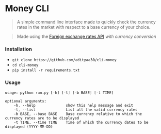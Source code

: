 # Money CLI

> A simple command line interface made to quickly check the currency rates in the market with respect to a base currency of your choice.

> Made using the [Foreign exchange rates API](https://exchangeratesapi.io/) *with currency conversion*


### Installation

+ `git clone https://github.com/adityaa30/cli-money`
+ `cd cli-money`
+ `pip install -r requirements.txt`

### Usage

```
usage: python run.py [-h] [-l] [-b BASE] [-t TIME]

optional arguments:
    -h, --help              show this help message and exit
    -l, --list              List all the valid currency rates
    -b BASE, --base BASE    Base currency relative to which the currency rates are to be displayed
    -t TIME, --time TIME    Time of which the currency dates to be displayed (YYYY-MM-DD)
```
